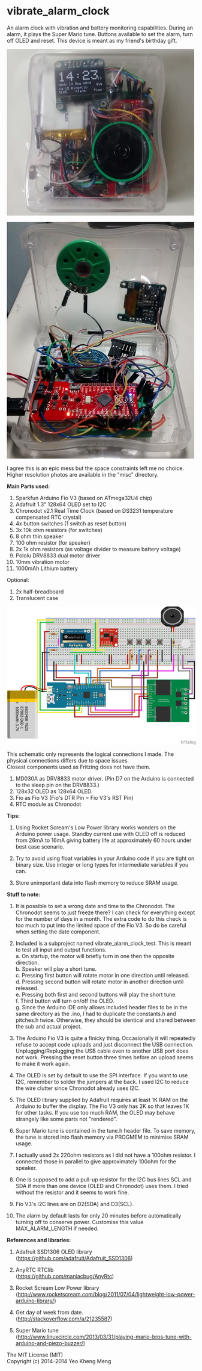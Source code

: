 vibrate_alarm_clock
===================

An alarm clock with vibration and battery monitoring capabilities. During an alarm, it plays the Super Mario tune. Buttons available to set the alarm, turn off OLED and reset.
This device is meant as my friend's birthday gift.

![Screen](/misc/front.jpg)


![Screen](/misc/internal.jpg)

I agree this is an epic mess but the space constraints left me no choice. Higher resolution photos are available in the "misc" directory.   


<b>Main Parts used:</b>  

1. Sparkfun Arduino Fio V3 (based on ATmega32U4 chip)  
2. Adafruit 1.3" 128x64 OLED set to I2C  
3. Chronodot v2.1 Real Time Clock (based on DS3231 temperature compensated RTC crystal)  
4. 4x button switches (1 switch as reset button)  
5. 3x 10k ohm resistors (for switches)  
6. 8 ohm thin speaker  
7. 100 ohm resistor (for speaker)  
8. 2x 1k ohm resistors (as voltage divider to measure battery voltage)
9. Pololu DRV8833 dual motor driver  
10. 10mm vibration motor
11. 1000mAh Lithium battery


Optional:  

1. 2x half-breadboard 
2. Translucent case  



![Screen](misc/schematic-vibrate-clock.png)

This schematic only represents the logical connections I made. The physical connections differs due to space issues.   
Closest components used as Fritzing does not have them.  
1. MD030A as DRV8833 motor driver. (Pin D7 on the Arduino is connected to the sleep pin on the DRV8833.)  
2. 128x32 OLED as 128x64 OLED.  
3. Fio as Fio V3 (Fio's DTR Pin = Fio V3's RST Pin)  
4. RTC module as Chronodot

<b>Tips:</b>

1. Using Rocket Scream's Low Power library works wonders on the Arduino power usage. Standby current use with OLED off is reduced from 26mA to 16mA giving battery life at approximately 60 hours under best case scenario.

2. Try to avoid using float variables in your Arduino code if you are tight on binary size. Use integer or long types for intermediate variables if you can.

3. Store unimportant data into flash memory to reduce SRAM usage.

<b>Stuff to note:</b>

1. It is possible to set a wrong date and time to the Chronodot. The Chronodot seems to just freeze there? I can check for everything except for the number of days in a month. The extra code to do this check is too much to put into the limited space of the Fio V3. So do be careful when setting the date component.  

2. Included is a subproject named vibrate_alarm_clock_test. This is meant to test all input and output functions.  
  a. On startup, the motor will briefly turn in one then the opposite direction.  
  b. Speaker will play a short tune.  
  c. Pressing first button will rotate motor in one direction until released.  
  d. Pressing second button will rotate motor in another direction until released.  
  e. Pressing both first and second buttons will play the short tune.  
  f. Third button will turn on/off the OLED.  
  g. Since the Arduino IDE only allows included header files to be in the same directory as the .ino, I had to duplicate the constants.h and pitches.h twice. Otherwise, they should be identical and shared between the sub and actual project.

3. The Arduino Fio V3 is quite a finicky thing. Occasionally it will repeatedly refuse to accept code uploads and just disconnect the USB connection. Unplugging/Replugging the USB cable even to another USB port does not work. Pressing the reset button three times before an upload seems to make it work again.

4. The OLED is set by default to use the SPI interface. If you want to use I2C, remember to solder the jumpers at the back. I used I2C to reduce the wire clutter since Chronodot already uses I2C.

5. The OLED library supplied by Adafruit requires at least 1K RAM on the Arduino to buffer the display. The Fio V3 only has 2K so that leaves 1K for other tasks. If you use too much RAM, the OLED may behave strangely like some parts not "rendered".  

6. Super Mario tune is contained in the tune.h header file. To save memory, the tune is stored into flash memory via PROGMEM to minimise SRAM usage.

7. I actually used 2x 220ohm resistors as I did not have a 100ohm resistor. I connected those in parallel to give approximately 100ohm for the speaker.

8. One is supposed to add a pull-up resistor for the I2C bus lines SCL and SDA if more than one device (OLED and Chronodot) uses them. I tried without the resistor and it seems to work fine. 

9. Fio V3's I2C lines are on D2(SDA) and D3(SCL).  

10. The alarm by default lasts for only 20 minutes before automatically turning off to conserve power. Customise this value MAX_ALARM_LENGTH if needed.  


<b>References and libraries:</b>  

1. Adafruit SSD1306 OLED library  
(https://github.com/adafruit/Adafruit_SSD1306)

2. AnyRTC RTClib    
(https://github.com/maniacbug/AnyRtc)

3. Rocket Scream Low Power library  
(http://www.rocketscream.com/blog/2011/07/04/lightweight-low-power-arduino-library/)

4. Get day of week from date.  
(http://stackoverflow.com/a/21235587)

5. Super Mario tune  
(http://www.linuxcircle.com/2013/03/31/playing-mario-bros-tune-with-arduino-and-piezo-buzzer/)



The MIT License (MIT)<br>
Copyright (c) 2014-2014 Yeo Kheng Meng<br>
